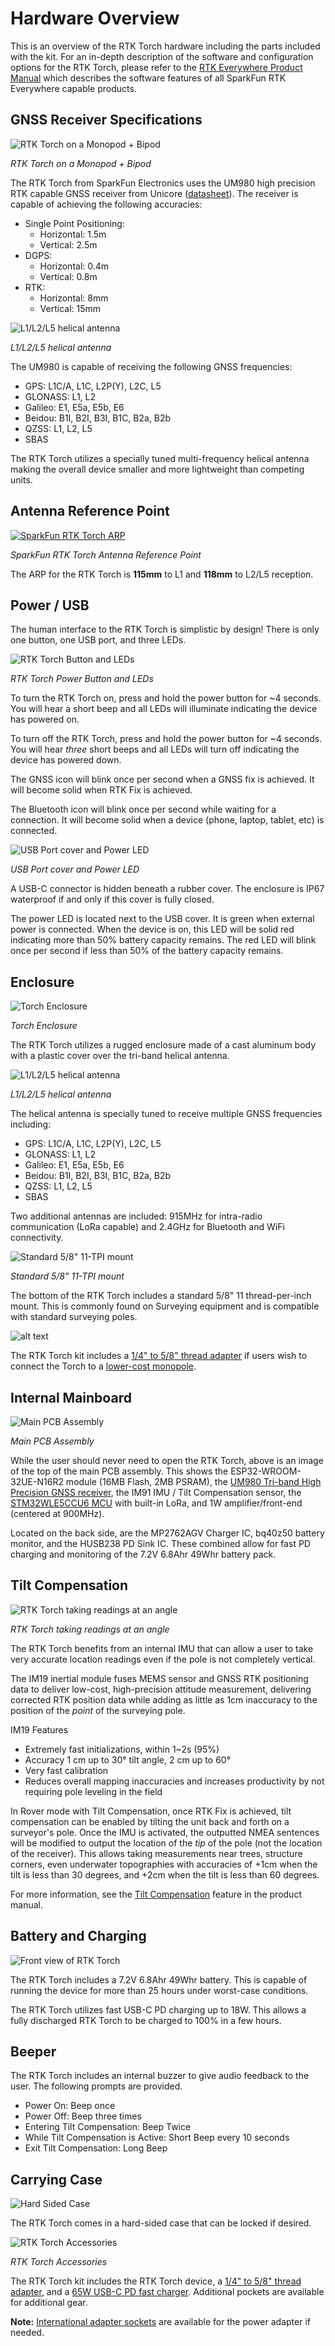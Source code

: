 # Hardware Overview

This is an overview of the RTK Torch hardware including the parts included with the kit. For an in-depth description of the software and configuration options for the RTK Torch, please refer to the [RTK Everywhere Product Manual](https://docs.sparkfun.com/SparkFun_RTK_Everywhere_Firmware/) which describes the software features of all SparkFun RTK Everywhere capable products.

## GNSS Receiver Specifications

![RTK Torch on a Monopod + Bipod](GPS-24672-Action-4.jpg)

*RTK Torch on a Monopod + Bipod*

The RTK Torch from SparkFun Electronics uses the UM980 high precision RTK capable GNSS receiver from Unicore ([datasheet](../Datasheets/UM980_Datasheet.pdf)). The receiver is capable of achieving the following accuracies:

* Single Point Positioning: 
    * Horizontal: 1.5m
    * Vertical: 2.5m
* DGPS:
    * Horizontal: 0.4m
    * Vertical: 0.8m
* RTK:
    * Horizontal: 8mm
    * Vertical: 15mm

![L1/L2/L5 helical antenna](GPS-24672-RTK-Torch-Internal2-1.jpg)

*L1/L2/L5 helical antenna*

The UM980 is capable of receiving the following GNSS frequencies:

* GPS: L1C/A, L1C, L2P(Y), L2C, L5
* GLONASS: L1, L2
* Galileo: E1, E5a, E5b, E6
* Beidou: B1I, B2I, B3I, B1C, B2a, B2b
* QZSS: L1, L2, L5
* SBAS

The RTK Torch utilizes a specially tuned multi-frequency helical antenna making the overall device smaller and more lightweight than competing units. 

## Antenna Reference Point

[![SparkFun RTK Torch ARP](RTK-Torch-ARP-Small.jpg)](RTK-Torch-ARP.jpg)

*SparkFun RTK Torch Antenna Reference Point*

The ARP for the RTK Torch is **115mm** to L1 and **118mm** to L2/L5 reception.

## Power / USB

The human interface to the RTK Torch is simplistic by design! There is only one button, one USB port, and three LEDs.

![RTK Torch Button and LEDs](RTK-Torch_Buttons_Front.png)

*RTK Torch Power Button and LEDs*

To turn the RTK Torch on, press and hold the power button for ~4 seconds. You will hear a short beep and all LEDs will illuminate indicating the device has powered on.

To turn off the RTK Torch, press and hold the power button for ~4 seconds. You will hear *three* short beeps and all LEDs will turn off indicating the device has powered down.

The GNSS icon will blink once per second when a GNSS fix is achieved. It will become solid when RTK Fix is achieved.

The Bluetooth icon will blink once per second while waiting for a connection. It will become solid when a device (phone, laptop, tablet, etc) is connected.

![USB Port cover and Power LED](RTK-Torch_Buttons_Back.png)

*USB Port cover and Power LED*

A USB-C connector is hidden beneath a rubber cover. The enclosure is IP67 waterproof if and only if this cover is fully closed. 

The power LED is located next to the USB cover. It is green when external power is connected. When the device is on, this LED will be solid red indicating more than 50% battery capacity remains. The red LED will blink once per second if less than 50% of the battery capacity remains.

## Enclosure

![Torch Enclosure](GPS-24672-RTK-Torch-Featured2.jpg)

*Torch Enclosure*

The RTK Torch utilizes a rugged enclosure made of a cast aluminum body with a plastic cover over the tri-band helical antenna.

![L1/L2/L5 helical antenna](GPS-24672-RTK-Torch-Internal2.jpg)

*L1/L2/L5 helical antenna*

The helical antenna is specially tuned to receive multiple GNSS frequencies including:

* GPS: L1C/A, L1C, L2P(Y), L2C, L5
* GLONASS: L1, L2
* Galileo: E1, E5a, E5b, E6
* Beidou: B1I, B2I, B3I, B1C, B2a, B2b
* QZSS: L1, L2, L5
* SBAS

Two additional antennas are included: 915MHz for intra-radio communication (LoRa capable) and 2.4GHz for Bluetooth and WiFi connectivity.

![Standard 5/8" 11-TPI mount](GPS-24672-RTK-Torch-Bottom.jpg)

*Standard 5/8" 11-TPI mount*

The bottom of the RTK Torch includes a standard 5/8" 11 thread-per-inch mount. This is commonly found on Surveying equipment and is compatible with standard surveying poles. 

![alt text](GPS-24672-RTK-Torch-Case-Feature.jpg)

The RTK Torch kit includes a [1/4" to 5/8" thread adapter](https://www.sparkfun.com/products/17546) if users wish to connect the Torch to a [lower-cost monopole](https://www.amazon.com/AmazonBasics-WT1003-67-Inch-Monopod/dp/B00FAYL1YU).  

## Internal Mainboard

![Main PCB Assembly](GPS-24672-RTK-Torch-Internal1.jpg)

*Main PCB Assembly*

While the user should never need to open the RTK Torch, above is an image of the top of the main PCB assembly. This shows the ESP32-WROOM-32UE-N16R2 module (16MB Flash, 2MB PSRAM), the [UM980 Tri-band High Precision GNSS receiver](https://www.sparkfun.com/products/23286), the IM91 IMU / Tilt Compensation sensor, the [STM32WLE5CCU6 MCU](https://www.st.com/en/microcontrollers-microprocessors/stm32wle5cc.html) with built-in LoRa, and 1W amplifier/front-end (centered at 900MHz).

Located on the back side, are the MP2762AGV Charger IC, bq40z50 battery monitor, and the HUSB238 PD Sink IC. These combined allow for fast PD charging and monitoring of the 7.2V 6.8Ahr 49Whr battery pack.

## Tilt Compensation

![RTK Torch taking readings at an angle](RTK-Torch_Tilt_Compensation_Pole.png)

*RTK Torch taking readings at an angle*

The RTK Torch benefits from an internal IMU that can allow a user to take very accurate location readings even if the pole is not completely vertical.

The IM19 inertial module fuses MEMS sensor and GNSS RTK positioning data to deliver low-cost, high-precision attitude measurement, delivering corrected RTK position data while adding as little as 1cm inaccuracy to the position of the *point* of the surveying pole.

IM19 Features

* Extremely fast initializations, within 1~2s (95%)
* Accuracy 1 cm up to 30° tilt angle, 2 cm up to 60°
* Very fast calibration
* Reduces overall mapping inaccuracies and increases productivity by not requiring pole leveling in the field

In Rover mode with Tilt Compensation, once RTK Fix is achieved, tilt compensation can be enabled by tilting the unit back and forth on a surveyor's pole. Once the IMU is activated, the outputted NMEA sentences will be modified to output the location of the *tip* of the pole (not the location of the receiver). This allows taking measurements near trees, structure corners, even underwater topographies with accuracies of +1cm when the tilt is less than 30 degrees, and +2cm when the tilt is less than 60 degrees.

For more information, see the [Tilt Compensation](https://docs.sparkfun.com/SparkFun_RTK_Everywhere_Firmware/menu_tilt/) feature in the product manual.

## Battery and Charging

![Front view of RTK Torch](GPS-24672-RTK-Torch-Featured2-1.jpg)

The RTK Torch includes a 7.2V 6.8Ahr 49Whr battery. This is capable of running the device for more than 25 hours under worst-case conditions.

The RTK Torch utilizes fast USB-C PD charging up to 18W. This allows a fully discharged RTK Torch to be charged to 100% in a few hours.

## Beeper

The RTK Torch includes an internal buzzer to give audio feedback to the user. The following prompts are provided.

* Power On: Beep once
* Power Off: Beep three times
* Entering Tilt Compensation: Beep Twice
* While Tilt Compensation is Active: Short Beep every 10 seconds
* Exit Tilt Compensation: Long Beep

## Carrying Case

![Hard Sided Case](GPS-24672-RTK-Torch-Case.jpg)

The RTK Torch comes in a hard-sided case that can be locked if desired. 

![RTK Torch Accessories](GPS-24672-RTK-Torch-Case-Internal.jpg)

*RTK Torch Accessories*

The RTK Torch kit includes the RTK Torch device, a [1/4" to 5/8" thread adapter](https://www.sparkfun.com/products/17546), and a [65W USB-C PD fast charger](https://www.sparkfun.com/products/24059). Additional pockets are available for additional gear.

**Note:** [International adapter sockets](https://www.sparkfun.com/products/24062) are available for the power adapter if needed.
